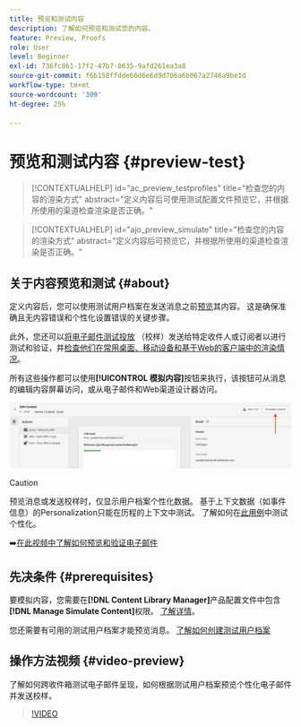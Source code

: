 ```yaml
---
title: 预览和测试内容
description: 了解如何预览和测试您的内容。
feature: Preview, Proofs
role: User
level: Beginner
exl-id: 736fc861-17f2-47b7-8635-9afd261ea3a8
source-git-commit: f6b158ffdde66d6e6d9d706a6b067a2746a9be1d
workflow-type: tm+mt
source-wordcount: '309'
ht-degree: 25%

---
```


# 预览和测试内容 {#preview-test}

>[!CONTEXTUALHELP]
>id="ac_preview_testprofiles"
>title="检查您的内容的渲染方式"
>abstract="定义内容后可使用测试配置文件预览它，并根据所使用的渠道检查渲染是否正确。"

>[!CONTEXTUALHELP]
>id="ajo_preview_simulate"
>title="检查您的内容的渲染方式"
>abstract="定义内容后可预览它，并根据所使用的渠道检查渲染是否正确。"

## 关于内容预览和测试 {#about}

定义内容后，您可以使用测试用户档案在发送消息之前[预览](preview.md)其内容。 这是确保准确且无内容错误和个性化设置错误的关键步骤。

此外，您还可以[将电子邮件测试投放](proofs.md) （校样）发送给特定收件人或订阅者以进行测试和验证，并[检查他们在常用桌面、移动设备和基于Web的客户端中的渲染情况](rendering.md)。

所有这些操作都可以使用&#x200B;**[!UICONTROL 模拟内容]**&#x200B;按钮来执行，该按钮可从消息的编辑内容屏幕访问，或从电子邮件和Web渠道设计器访问。

![](../email/assets/email-preview-button.png)

>[!CAUTION]
>
>预览消息或发送校样时，仅显示用户档案个性化数据。 基于上下文数据（如事件信息）的Personalization只能在历程的上下文中测试。 了解如何在[此用例](../personalization/personalization-use-case.md)中测试个性化。

➡️[在此视频中了解如何预览和验证电子邮件](#video-preview)

## 先决条件 {#prerequisites}

要模拟内容，您需要在&#x200B;**[!DNL Content Library Manager]**&#x200B;产品配置文件中包含&#x200B;**[!DNL Manage Simulate Content]**&#x200B;权限。 [了解详情](../administration/ootb-product-profiles.md#content-library-manager)。

您还需要有可用的测试用户档案才能预览消息。 [了解如何创建测试用户档案](../audience/creating-test-profiles.md)

## 操作方法视频 {#video-preview}

了解如何跨收件箱测试电子邮件呈现，如何根据测试用户档案预览个性化电子邮件并发送校样。

>[!VIDEO](https://video.tv.adobe.com/v/3425026?quality=12)
